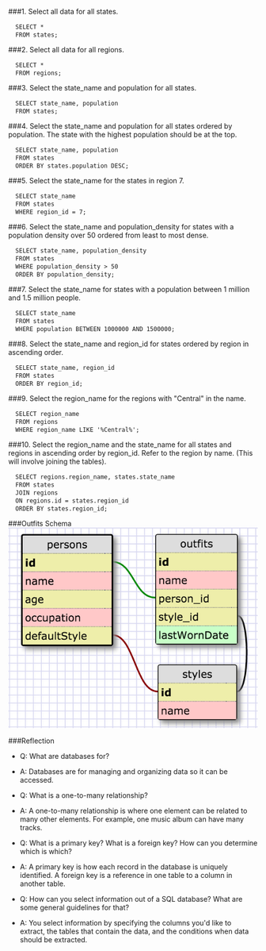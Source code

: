 ###1. Select all data for all states.
```
  SELECT *
  FROM states;
```
###2. Select all data for all regions.
```
  SELECT *
  FROM regions;
```
###3. Select the state_name and population for all states.
```
  SELECT state_name, population
  FROM states;
```
###4. Select the state_name and population for all states ordered by population. The state with the highest population should be at the top.
```
  SELECT state_name, population
  FROM states
  ORDER BY states.population DESC;
```
###5. Select the state_name for the states in region 7.
```
  SELECT state_name
  FROM states
  WHERE region_id = 7;
```
###6. Select the state_name and population_density for states with a population density over 50 ordered from least to most dense.
```
  SELECT state_name, population_density
  FROM states
  WHERE population_density > 50
  ORDER BY population_density;
```
###7. Select the state_name for states with a population between 1 million and 1.5 million people.
```
  SELECT state_name
  FROM states
  WHERE population BETWEEN 1000000 AND 1500000;
```
###8. Select the state_name and region_id for states ordered by region in ascending order.
```
  SELECT state_name, region_id
  FROM states
  ORDER BY region_id;
```
###9. Select the region_name for the regions with "Central" in the name.
```
  SELECT region_name
  FROM regions
  WHERE region_name LIKE '%Central%';
```
###10. Select the region_name and the state_name for all states and regions in ascending order by region_id. Refer to the region by name. (This will involve joining the tables).
```
  SELECT regions.region_name, states.state_name
  FROM states
  JOIN regions
  ON regions.id = states.region_id
  ORDER BY states.region_id;
```

###Outfits Schema
![Outfits Schema](outfits_schema.png)

###Reflection

 - Q: What are databases for?
 - A: Databases are for managing and organizing data so it can be accessed.

 - Q: What is a one-to-many relationship?
 - A: A one-to-many relationship is where one element can be related to many other elements. For example, one music album can have many tracks.

  - Q: What is a primary key? What is a foreign key? How can you determine which is which?
  - A: A primary key is how each record in the database is uniquely identified. A foreign key is a reference in one table to a column in another table.

  - Q: How can you select information out of a SQL database? What are some general guidelines for that?
  - A: You select information by specifying the columns you'd like to extract, the tables that contain the data, and the conditions when data should be extracted.


